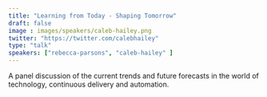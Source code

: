 ```yaml
---
title: "Learning from Today - Shaping Tomorrow"
draft: false
image : images/speakers/caleb-hailey.png
twitter: "https://twitter.com/calebhailey"
type: "talk"
speakers: ["rebecca-parsons", "caleb-hailey" ]
---
```


A panel discussion of the current trends and future forecasts in the world of technology, continuous delivery and automation.
 
